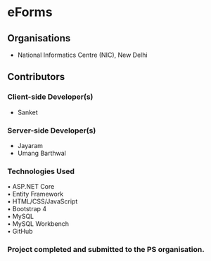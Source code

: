 # eForms

## Organisations<br />
- National Informatics Centre (NIC), New Delhi

## Contributors<br />

### Client-side Developer(s)<br />
- Sanket<br />

### Server-side Developer(s)<br />
- Jayaram<br />
- Umang Barthwal<br />

### Technologies Used <br/>
• ASP.NET Core<br/>
• Entity Framework<br/>
• HTML/CSS/JavaScript<br/>
• Bootstrap 4<br/>
• MySQL<br/>
• MySQL Workbench<br/>
• GitHub<br/>

### Project completed and submitted to the PS organisation.
